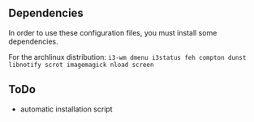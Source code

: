 Dependencies
------------
In order to use these configuration files, you must install some dependencies. 

For the archlinux distribution: `i3-wm dmenu i3status feh compton dunst libnotify scrot imagemagick nload screen`

ToDo
----
+ automatic installation script

